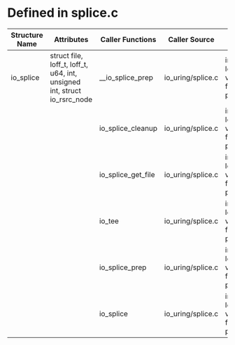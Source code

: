 # Defined in splice.c

| Structure Name | Attributes | Caller Functions | Caller Source | Usage |
| - | - | - | - | - |
| io_splice | struct file, loff_t, loff_t, u64, int, unsigned int, struct io_rsrc_node | __io_splice_prep | io_uring/splice.c | initialized local variable, function parameter |
| | | io_splice_cleanup | io_uring/splice.c | initialized local variable, function parameter |
| | | io_splice_get_file | io_uring/splice.c | initialized local variable, function parameter |
| | | io_tee | io_uring/splice.c | initialized local variable, function parameter |
| | | io_splice_prep | io_uring/splice.c | initialized local variable, function parameter |
| | | io_splice | io_uring/splice.c | initialized local variable, function parameter |
